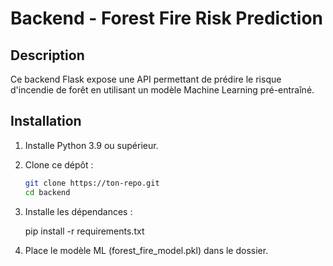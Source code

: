 # Backend - Forest Fire Risk Prediction

## Description
Ce backend Flask expose une API permettant de prédire le risque d'incendie de forêt en utilisant un modèle Machine Learning pré-entraîné.

## Installation
1. Installe Python 3.9 ou supérieur.
2. Clone ce dépôt :
   ```bash
   git clone https://ton-repo.git
   cd backend
3. Installe les dépendances :

    pip install -r requirements.txt

4. Place le modèle ML (forest_fire_model.pkl) dans le dossier.